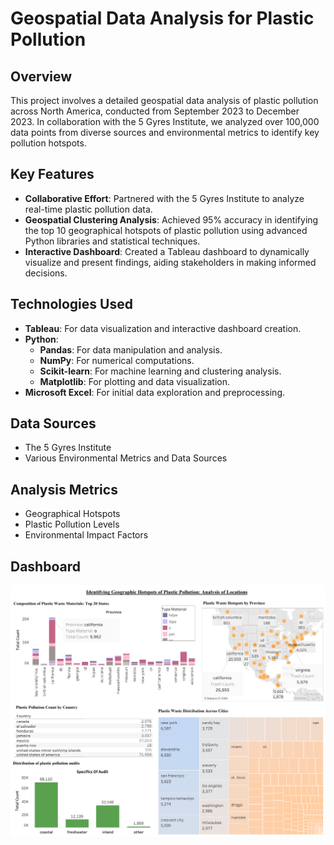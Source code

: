 # Geospatial Data Analysis for Plastic Pollution

## Overview
This project involves a detailed geospatial data analysis of plastic pollution across North America, conducted from September 2023 to December 2023. In collaboration with the 5 Gyres Institute, we analyzed over 100,000 data points from diverse sources and environmental metrics to identify key pollution hotspots.

## Key Features
- **Collaborative Effort**: Partnered with the 5 Gyres Institute to analyze real-time plastic pollution data.
- **Geospatial Clustering Analysis**: Achieved 95% accuracy in identifying the top 10 geographical hotspots of plastic pollution using advanced Python libraries and statistical techniques.
- **Interactive Dashboard**: Created a Tableau dashboard to dynamically visualize and present findings, aiding stakeholders in making informed decisions.

## Technologies Used
- **Tableau**: For data visualization and interactive dashboard creation.
- **Python**: 
  - **Pandas**: For data manipulation and analysis.
  - **NumPy**: For numerical computations.
  - **Scikit-learn**: For machine learning and clustering analysis.
  - **Matplotlib**: For plotting and data visualization.
- **Microsoft Excel**: For initial data exploration and preprocessing.

## Data Sources
- The 5 Gyres Institute
- Various Environmental Metrics and Data Sources

## Analysis Metrics
- Geographical Hotspots
- Plastic Pollution Levels
- Environmental Impact Factors

## Dashboard
![Plastic Pollution Analysis](plastic_pollution_analysis.png)
